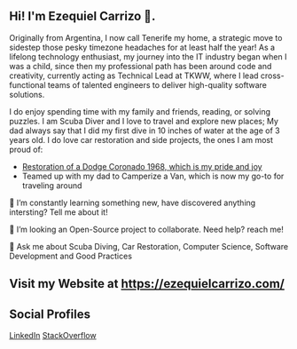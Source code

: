 ## Hi! I'm Ezequiel Carrizo 👋.

Originally from Argentina, I now call Tenerife my home, a strategic move to sidestep those pesky timezone headaches for at least half the year! As a lifelong technology enthusiast, my journey into the IT industry began when I was a child, since then my professional path has been around code and creativity, currently acting as Technical Lead at TKWW, where I lead cross-functional teams of talented engineers to deliver high-quality software solutions.

I do enjoy spending time with my family and friends, reading, or solving puzzles.
I am Scuba Diver and I love to travel and explore new places; My dad always say that I did my first dive in 10 inches of water at the age of 3 years old.
I do love car restoration and side projects, the ones I am most proud of:

- [Restoration of a Dodge Coronado 1968, which is my pride and joy](https://ezequielcarrizo.com/projects/dodge-coronado-1968.html)
- Teamed up with my dad to Camperize a Van, which is now my go-to for traveling around

🌱 I’m constantly learning something new, have discovered anything intersting? Tell me about it!

👯 I’m looking an Open-Source project to collaborate. Need help? reach me!

💬 Ask me about Scuba Diving, Car Restoration, Computer Science, Software Development and Good Practices

## Visit my Website at https://ezequielcarrizo.com/
## Social Profiles

[LinkedIn](https://www.linkedin.com/in/ecarrizo2/)
[StackOverflow](https://stackoverflow.com/users/3219633/ecarrizo)


